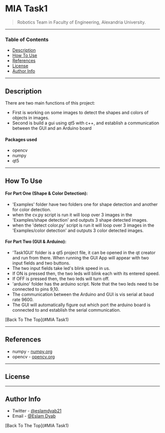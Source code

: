 # MIA Task1

>Robotics Team in Faculty of Engineering, Alexandria University.

---

### Table of Contents
- [Description](#description)
- [How To Use](#how-to-use)
- [References](#references)
- [License](#license)
- [Author Info](#author-info)

---

## Description
There are two main functions of this project:
- First is working on some
images to detect the shapes and colors of objects in images.
- Second is build a gui using qt5 with c++, and establish a communication
between the GUI and an Arduino board
#### Packages used

- opencv
- numpy
- qt5

---

## How To Use
#### For Part One (Shape & Color Detection):
- 'Examples' folder have two folders one for shape detection and another for color detection.
- when the cv.py script is run it will loop over 3 images in the 'Examples/shape detection'
and outputs 3 shape detected images.
- when the 'detect color.py' script is run it will loop over 3 images in the 'Examples/color detection'
and outputs 3 color detected images.

#### For Part Two (GUI & Arduino):
- 'Task1GUI' folder is a qt5 project file, it can be opened in the qt creator
and run from there. When running the GUI App will appear with two input fields
and two buttons. 
- The two input fields take led's blink speed in us.
- If ON is pressed then, the two leds will blink each with its entered speed.
- If OFF is pressed then, the two leds will turn off.
- 'arduino' folder has the arduino script. Note that the two leds need
to be connected to pins 9,10.
- The communication between the Arduino and GUI is vis serial at baud rate 9600.
- The GUI will automatically figure out which port the arduino board is connected to
and establish the serial communication.

[Back To The Top](#MIA Task1)

---

## References
- numpy - [numpy.org](https://numpy.org/doc/1.21/user/index.html)
- opencv - [opencv.org](https://docs.opencv.org/4.5.4/)

---

## License

---

## Author Info

- Twitter - [@eslamdyab21](https://twitter.com/EslamDyab10)
- Email - [@Eslam Dyab](es-eslam.dyab2019@alexu.edu.eg)

[Back To The Top](#MIA Task1)

